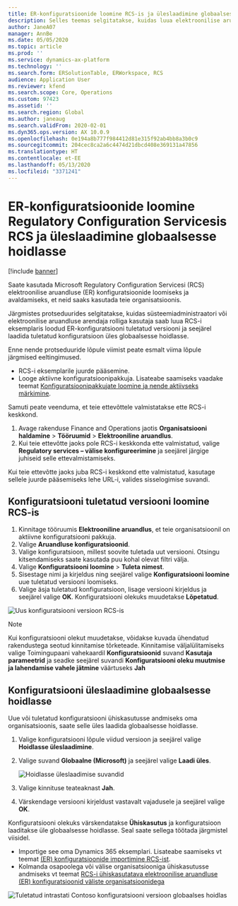 ```yaml
---
title: ER-konfiguratsioonide loomine RCS-is ja üleslaadimine globaalsesse hoidlasse
description: Selles teemas selgitatakse, kuidas luua elektroonilise aruandluse (ER) konfiguratsiooni Microsoft Regulatory Configuration Servicesis (RCS) ja globaalsesse hoidlasse üles laadida.
author: JaneA07
manager: AnnBe
ms.date: 05/05/2020
ms.topic: article
ms.prod: ''
ms.service: dynamics-ax-platform
ms.technology: ''
ms.search.form: ERSolutionTable, ERWorkspace, RCS
audience: Application User
ms.reviewer: kfend
ms.search.scope: Core, Operations
ms.custom: 97423
ms.assetid: ''
ms.search.region: Global
ms.author: janeaug
ms.search.validFrom: 2020-02-01
ms.dyn365.ops.version: AX 10.0.9
ms.openlocfilehash: 0e194a8b777f984412d81e315f92ab4bb8a3b0c9
ms.sourcegitcommit: 204cec8ca2a6c4474d21dbcd408e369131a47856
ms.translationtype: HT
ms.contentlocale: et-EE
ms.lasthandoff: 05/13/2020
ms.locfileid: "3371241"
---
```

# <a name="create-er-configurations-in-regulatory-configuration-services-rcs-and-upload-them-to-the-global-repository"></a>ER-konfiguratsioonide loomine Regulatory Configuration Servicesis RCS ja üleslaadimine globaalsesse hoidlasse

[!include [banner](../includes/banner.md)]

Saate kasutada Microsoft Regulatory Configuration Servicesi (RCS) elektroonilise aruandluse (ER) konfiguratsioonide loomiseks ja avaldamiseks, et neid saaks kasutada teie organisatsioonis.

Järgmistes protseduurides selgitatakse, kuidas süsteemiadministraatori või elektroonilise aruandluse arendaja rolliga kasutaja saab luua RCS-i eksemplaris loodud ER-konfiguratsiooni tuletatud versiooni ja seejärel laadida tuletatud konfiguratsioon üles globaalsesse hoidlasse. 

Enne nende protseduuride lõpule viimist peate esmalt viima lõpule järgmised eeltingimused.

- RCS-i eksemplarile juurde pääsemine.
- Looge aktiivne konfiguratsioonipakkuja. Lisateabe saamiseks vaadake teemat [Konfiguratsioonipakkujate loomine ja nende aktiivseks märkimine](../../fin-ops-core/dev-itpro/analytics/tasks/er-configuration-provider-mark-it-active-2016-11.md).

Samuti peate veenduma, et teie ettevõttele valmistatakse ette RCS-i keskkond.

1. Avage rakenduse Finance and Operations jaotis **Organisatsiooni haldamine** \> **Tööruumid** \> **Elektrooniline aruandlus**.
2. Kui teie ettevõtte jaoks pole RCS-i keskkonda ette valmistatud, valige **Regulatory services – välise konfigureerimine** ja seejärel järgige juhiseid selle ettevalmistamiseks.

Kui teie ettevõtte jaoks juba RCS-i keskkond ette valmistatud, kasutage sellele juurde pääsemiseks lehe URL-i, valides sisselogimise suvandi.

## <a name="create-a-derived-version-of-a-configuration-in-rcs"></a>Konfiguratsiooni tuletatud versiooni loomine RCS-is

1. Kinnitage tööruumis **Elektrooniline aruandlus**, et teie organisatsioonil on aktiivne konfiguratsiooni pakkuja. 
2. Valige **Aruandluse konfiguratsioonid**.
3. Valige konfiguratsioon, millest soovite tuletada uut versiooni. Otsingu kitsendamiseks saate kasutada puu kohal olevat filtri välja.
4. Valige **Konfiguratsiooni loomine** \> **Tuleta nimest**.
5. Sisestage nimi ja kirjeldus ning seejärel valige **Konfiguratsiooni loomine** uue tuletatud versiooni loomiseks.
6. Valige äsja tuletatud konfiguratsioon, lisage versiooni kirjeldus ja seejärel valige **OK**. Konfiguratsiooni olekuks muudetakse **Lõpetatud**.

![Uus konfiguratsiooni versioon RCS-is](https://github.com/MicrosoftDocs/Dynamics-365-Operations/blob/Janeaug_RCSdocs/articles/finance/localizations/media/RCS_CompleteConfig.JPG)

> [!NOTE]
> Kui konfiguratsiooni olekut muudetakse, võidakse kuvada ühendatud rakendustega seotud kinnitamise tõrketeade. Kinnitamise väljalülitamiseks valige Toimingupaani vahekaardil **Konfiguratsioonid** suvand **Kasutaja parameetrid** ja seadke seejärel suvandi **Konfiguratsiooni oleku muutmise ja lahendamise vahele jätmine** väärtuseks **Jah** 

## <a name="upload-a-configuration-to-the-global-repository"></a>Konfiguratsiooni üleslaadimine globaalsesse hoidlasse

Uue või tuletatud konfiguratsiooni ühiskasutusse andmiseks oma organisatsioonis, saate selle üles laadida globaalsesse hoidlasse.

1. Valige konfiguratsiooni lõpule viidud versioon ja seejärel valige **Hoidlasse üleslaadimine**.
2. Valige suvand **Globaalne (Microsoft)** ja seejärel valige **Laadi üles**.

    ![Hoidlasse üleslaadimise suvandid](https://github.com/MicrosoftDocs/Dynamics-365-Operations/blob/Janeaug_RCSdocs/articles/finance/localizations/media/RCS_Upload_to_GlobalRepo_options.JPG)

3. Valige kinnituse teateaknast **Jah**. 
4. Värskendage versiooni kirjeldust vastavalt vajadusele ja seejärel valige **OK**. 

Konfiguratsiooni olekuks värskendatakse **Ühiskasutus** ja konfiguratsioon laaditakse üle globaalsesse hoidlasse. Seal saate sellega töötada järgmistel viisidel.

- Importige see oma Dynamics 365 eksemplari. Lisateabe saamiseks vt teemat [(ER) konfiguratsioonide importimine RCS-ist](../../fin-ops-core/dev-itpro/analytics/tasks/import-configuration-rcs.md).
- Kolmanda osapoolega või välise organisatsiooniga ühiskasutusse andmiseks vt teemat [RCS-i ühiskasutatava elektroonilise aruandluse (ER) konfiguratsioonid väliste organisatsioonidega](https://github.com/MicrosoftDocs/Dynamics-365-Operations/blob/Janeaug_RCSdocs/articles/finance/localizations/media/rcs-global-share-configuration.md)

![Tuletatud intrastati Contoso konfiguratsiooni versioon globaalses hoidlas](https://github.com/MicrosoftDocs/Dynamics-365-Operations/blob/Janeaug_RCSdocs/articles/finance/localizations/media/RCS_Config_upload_GlobalRepo.JPG)
